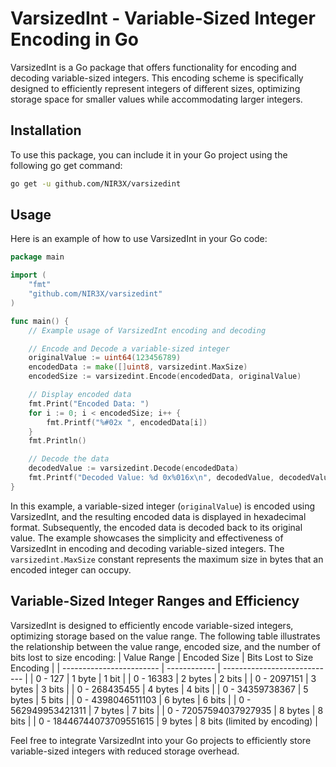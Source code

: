 # VarsizedInt - Variable-Sized Integer Encoding in Go

VarsizedInt is a Go package that offers functionality for encoding and decoding variable-sized integers. This encoding scheme is specifically designed to efficiently represent integers of different sizes, optimizing storage space for smaller values while accommodating larger integers.

## Installation

To use this package, you can include it in your Go project using the following go get command:

```bash
go get -u github.com/NIR3X/varsizedint

```

## Usage

Here is an example of how to use VarsizedInt in your Go code:

```go
package main

import (
	"fmt"
	"github.com/NIR3X/varsizedint"
)

func main() {
	// Example usage of VarsizedInt encoding and decoding

	// Encode and Decode a variable-sized integer
	originalValue := uint64(123456789)
	encodedData := make([]uint8, varsizedint.MaxSize)
	encodedSize := varsizedint.Encode(encodedData, originalValue)

	// Display encoded data
	fmt.Print("Encoded Data: ")
	for i := 0; i < encodedSize; i++ {
		fmt.Printf("%#02x ", encodedData[i])
	}
	fmt.Println()

	// Decode the data
	decodedValue := varsizedint.Decode(encodedData)
	fmt.Printf("Decoded Value: %d 0x%016x\n", decodedValue, decodedValue)
}
```

In this example, a variable-sized integer (`originalValue`) is encoded using VarsizedInt, and the resulting encoded data is displayed in hexadecimal format. Subsequently, the encoded data is decoded back to its original value. The example showcases the simplicity and effectiveness of VarsizedInt in encoding and decoding variable-sized integers. The `varsizedint.MaxSize` constant represents the maximum size in bytes that an encoded integer can occupy.

## Variable-Sized Integer Ranges and Efficiency

VarsizedInt is designed to efficiently encode variable-sized integers, optimizing storage based on the value range. The following table illustrates the relationship between the value range, encoded size, and the number of bits lost to size encoding:
| Value Range              | Encoded Size | Bits Lost to Size Encoding   |
| ------------------------ | ------------ | ---------------------------- |
| 0 - 127                  | 1 byte       | 1 bit                        |
| 0 - 16383                | 2 bytes      | 2 bits                       |
| 0 - 2097151              | 3 bytes      | 3 bits                       |
| 0 - 268435455            | 4 bytes      | 4 bits                       |
| 0 - 34359738367          | 5 bytes      | 5 bits                       |
| 0 - 4398046511103        | 6 bytes      | 6 bits                       |
| 0 - 562949953421311      | 7 bytes      | 7 bits                       |
| 0 - 72057594037927935    | 8 bytes      | 8 bits                       |
| 0 - 18446744073709551615 | 9 bytes      | 8 bits (limited by encoding) |

Feel free to integrate VarsizedInt into your Go projects to efficiently store variable-sized integers with reduced storage overhead.
